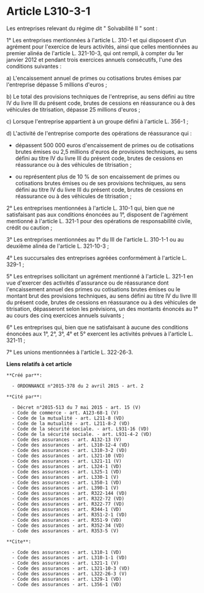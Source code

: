 # Article L310-3-1

Les entreprises relevant du régime dit " Solvabilité II " sont : 

1° Les entreprises mentionnées à l'article L. 310-1 et qui disposent d'un agrément pour l'exercice de leurs activités, ainsi
que celles mentionnées au premier alinéa de l'article L. 321-10-3, qui ont rempli, à compter du 1er janvier 2012 et pendant
trois exercices annuels consécutifs, l'une des conditions suivantes : 

a) L'encaissement annuel de primes ou cotisations brutes émises par l'entreprise dépasse 5 millions d'euros ; 

b) Le total des provisions techniques de l'entreprise, au sens défini au titre IV du livre III du présent code, brutes de
cessions en réassurance ou à des véhicules de titrisation, dépasse 25 millions d'euros ; 

c) Lorsque l'entreprise appartient à un groupe défini à l'article L. 356-1 ; 

d) L'activité de l'entreprise comporte des opérations de réassurance qui :

- dépassent 500 000 euros d'encaissement de primes ou de cotisations brutes émises ou 2,5 millions d'euros de provisions
techniques, au sens défini au titre IV du livre III du présent code, brutes de cessions en réassurance ou à des véhicules de
titrisation ;

- ou représentent plus de 10 % de son encaissement de primes ou cotisations brutes émises ou de ses provisions techniques, au
sens défini au titre IV du livre III du présent code, brutes de cessions en réassurance ou à des véhicules de titrisation ; 

2° Les entreprises mentionnées à l'article L. 310-1 qui, bien que ne satisfaisant pas aux conditions énoncées au 1°,
disposent de l'agrément mentionné à l'article L. 321-1 pour des opérations de responsabilité civile, crédit ou caution ; 

3° Les entreprises mentionnées au 1° du III de l'article L. 310-1-1 ou au deuxième alinéa de l'article L. 321-10-3 ; 

4° Les succursales des entreprises agréées conformément à l'article L. 329-1 ; 

5° Les entreprises sollicitant un agrément mentionné à l'article L. 321-1 en vue d'exercer des activités d'assurance ou de
réassurance dont l'encaissement annuel des primes ou cotisations brutes émises ou le montant brut des provisions techniques,
au sens défini au titre IV du livre III du présent code, brutes de cessions en réassurance ou à des véhicules de titrisation,
dépasseront selon les prévisions, un des montants énoncés au 1° au cours des cinq exercices annuels suivants ; 

6° Les entreprises qui, bien que ne satisfaisant à aucune des conditions énoncées aux 1°, 2°, 3°, 4° et 5° exercent les
activités prévues à l'article L. 321-11 ; 

7° Les unions mentionnées à l'article L. 322-26-3.

**Liens relatifs à cet article**

	**Créé par**:

	  - ORDONNANCE n°2015-378 du 2 avril 2015 - art. 2

	**Cité par**:

	  - Décret n°2015-513 du 7 mai 2015 - art. 15 (V)
	  - Code de commerce - art. A123-68-1 (V)
	  - Code de la mutualité - art. L211-8 (VD)
	  - Code de la mutualité - art. L211-8-2 (VD)
	  - Code de la sécurité sociale. - art. L931-16 (VD)
	  - Code de la sécurité sociale. - art. L931-4-2 (VD)
	  - Code des assurances - art. A132-13 (V)
	  - Code des assurances - art. L310-12-4 (VD)
	  - Code des assurances - art. L310-3-2 (VD)
	  - Code des assurances - art. L321-10 (VD)
	  - Code des assurances - art. L321-11 (V)
	  - Code des assurances - art. L324-1 (VD)
	  - Code des assurances - art. L325-1 (VD)
	  - Code des assurances - art. L330-1 (V)
	  - Code des assurances - art. L350-1 (VD)
	  - Code des assurances - art. L390-1 (V)
	  - Code des assurances - art. R322-144 (VD)
	  - Code des assurances - art. R322-72 (VD)
	  - Code des assurances - art. R322-77 (VD)
	  - Code des assurances - art. R344-1 (VD)
	  - Code des assurances - art. R351-2-1 (VD)
	  - Code des assurances - art. R351-9 (VD)
	  - Code des assurances - art. R352-34 (VD)
	  - Code des assurances - art. R353-5 (V)

	**Cite**:

	  - Code des assurances - art. L310-1 (VD)
	  - Code des assurances - art. L310-1-1 (VD)
	  - Code des assurances - art. L321-1 (V)
	  - Code des assurances - art. L321-10-3 (VD)
	  - Code des assurances - art. L322-26-3 (V)
	  - Code des assurances - art. L329-1 (VD)
	  - Code des assurances - art. L356-1 (VD)
